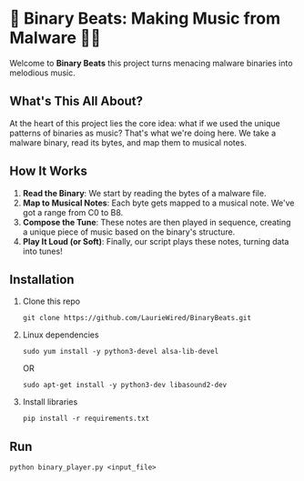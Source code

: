 # 🎵 Binary Beats: Making Music from Malware 🦠🎶

Welcome to **Binary Beats** this project turns menacing malware binaries into melodious music. 

## What's This All About?

At the heart of this project lies the core idea: what if we used the unique patterns of binaries as music? That's what we're doing here. We take a malware binary, read its bytes, and map them to musical notes.

## How It Works

1. **Read the Binary**: We start by reading the bytes of a malware file.
2. **Map to Musical Notes**: Each byte gets mapped to a musical note. We've got a range from C0 to B8.
3. **Compose the Tune**: These notes are then played in sequence, creating a unique piece of music based on the binary's structure.
4. **Play It Loud (or Soft)**: Finally, our script plays these notes, turning data into tunes!

## Installation

1. Clone this repo

    ```
    git clone https://github.com/LaurieWired/BinaryBeats.git
    ```

2. Linux dependencies
    ```
    sudo yum install -y python3-devel alsa-lib-devel
    ```
    OR
    ```
    sudo apt-get install -y python3-dev libasound2-dev
    ```

3. Install libraries

    ```
    pip install -r requirements.txt
    ```

## Run

    python binary_player.py <input_file>
    
